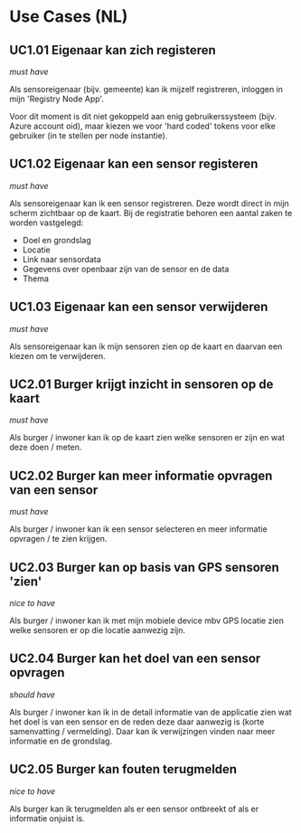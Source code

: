 # Use Cases (NL)

## UC1.01 Eigenaar kan zich registeren

_must have_

Als sensoreigenaar (bijv. gemeente) kan ik mijzelf registreren, inloggen in mijn 'Registry Node App'.

Voor dit moment is dit niet gekoppeld aan enig gebruikerssysteem (bijv. Azure account oid),
maar kiezen we voor 'hard coded' tokens voor elke gebruiker
(in te stellen per node instantie).

## UC1.02 Eigenaar kan een sensor registeren

_must have_

Als sensoreigenaar kan ik een sensor registreren.
Deze wordt direct in mijn scherm zichtbaar op de kaart.
Bij de registratie behoren een aantal zaken te worden vastgelegd:
- Doel en grondslag
- Locatie
- Link naar sensordata
- Gegevens over openbaar zijn van de sensor en de data
- Thema

## UC1.03 Eigenaar kan een sensor verwijderen

_must have_

Als sensoreigenaar kan ik mijn sensoren zien op de kaart en daarvan een kiezen om te verwijderen.

## UC2.01 Burger krijgt inzicht in sensoren op de kaart

_must have_

Als burger / inwoner kan ik op de kaart zien welke sensoren er zijn en wat deze doen / meten.

## UC2.02 Burger kan meer informatie opvragen van een sensor

_must have_

Als burger / inwoner kan ik een sensor selecteren en meer informatie opvragen / te zien krijgen.

## UC2.03 Burger kan op basis van GPS sensoren 'zien'

_nice to have_

Als burger / inwoner kan ik met mijn mobiele device mbv GPS locatie zien welke sensoren er op die locatie aanwezig zijn.

## UC2.04 Burger kan het doel van een sensor opvragen

_should have_

Als burger / inwoner kan ik in de detail informatie van de applicatie zien wat het doel is van een sensor en de reden deze daar aanwezig is (korte samenvatting / vermelding). Daar kan ik verwijzingen vinden naar meer informatie en de grondslag.

## UC2.05 Burger kan fouten terugmelden

_nice to have_

Als burger kan ik terugmelden als er een sensor ontbreekt of als er informatie onjuist is.
